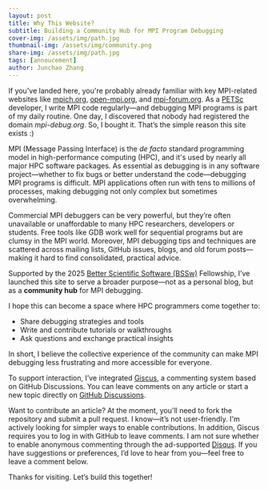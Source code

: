 ```yaml
---
layout: post
title: Why This Website?
subtitle: Building a Community Hub for MPI Program Debugging
cover-img: /assets/img/path.jpg
thumbnail-img: /assets/img/community.png
share-img: /assets/img/path.jpg
tags: [annoucement]
author: Junchao Zhang
---
```


If you've landed here, you're probably already familiar with key MPI-related websites like [mpich.org](https://www.mpich.org), [open-mpi.org](https://www.open-mpi.org), and [mpi-forum.org](https://www.mpi-forum.org). As a [PETSc](https://www.petsc.org) developer, I write MPI code regularly—and debugging MPI programs is part of my daily routine. One day, I discovered that nobody had registered the domain *mpi-debug.org*. So, I bought it. That’s the simple reason this site exists :)


MPI (Message Passing Interface) is the _de facto_ standard programming model in high-performance computing (HPC), and it's used by nearly all major HPC software packages. As essential as debugging is in any software project—whether to fix bugs or better understand the code—debugging MPI programs is difficult. MPI applications often run with tens to millions of processes, making debugging not only complex but sometimes overwhelming.

Commercial MPI debuggers can be very powerful, but they’re often unavailable or unaffordable to many HPC researchers, developers or students. Free tools like GDB work well for sequential programs but are clumsy in the MPI world. Moreover, MPI debugging tips and techniques are scattered across mailing lists, GitHub issues, blogs, and old forum posts—making it hard to find consolidated, practical advice.


Supported by the 2025 [Better Scientific Software (BSSw)](https://bssw.io) Fellowship, I’ve launched this site to serve a broader purpose—not as a personal blog, but as a **community hub** for MPI debugging.

I hope this can become a space where HPC programmers come together to:

- Share debugging strategies and tools
- Write and contribute tutorials or walkthroughs
- Ask questions and exchange practical insights

In short, I believe the collective experience of the community can make MPI debugging less frustrating and more accessible for everyone.


To support interaction, I’ve integrated [Giscus](https://github.com/giscus/giscus), a commenting system based on GitHub Discussions. You can leave comments on any article or start a new topic directly on [GitHub Discussions](https://github.com/mpi-debug/mpi-debug.github.io/discussions).

Want to contribute an article? At the moment, you'll need to fork the repository and submit a pull request. I know—it’s not user-friendly. I'm actively looking for simpler ways to enable contributions. In addition, Giscus requires you to log in with GitHub to leave comments. I am not sure whether to enable anonymous commenting through the ad-supported [Disqus](https://disqus.com/).
If you have suggestions or preferences, I’d love to hear from you—feel free to leave a comment below.

Thanks for visiting. Let’s build this together!


